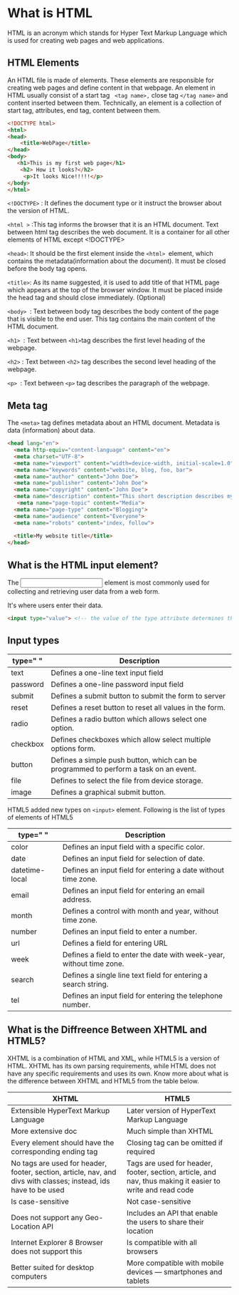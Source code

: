 # What is HTML

HTML is an acronym which stands for Hyper Text Markup Language which is used for creating web pages and web applications.

## HTML Elements
An HTML file is made of elements. These elements are responsible for creating web pages and define content in that webpage. An element in HTML usually consist of a start tag ``` <tag name>,``` close tag ``` </tag name> ``` and content inserted between them. Technically, an element is a collection of start tag, attributes, end tag, content between them.

```html
<!DOCTYPE html>  
<html>  
<head>  
    <title>WebPage</title>  
</head>  
<body>  
   <h1>This is my first web page</h1>  
    <h2> How it looks?</h2>  
     <p>It looks Nice!!!!!</p>  
</body>  
</html> 

```
```<!DOCTYPE>``` : It defines the document type or it instruct the browser about the version of HTML.

```<html >``` :This tag informs the browser that it is an HTML document. Text between html tag describes the web document. It is a container for all other elements of HTML except <!DOCTYPE>

```<head>```: It should be the first element inside the ```<html> ```element, which contains the metadata(information about the document). It must be closed before the body tag opens.

```<title>```: As its name suggested, it is used to add title of that HTML page which appears at the top of the browser window. It must be placed inside the head tag and should close immediately. (Optional)

```<body> ```: Text between body tag describes the body content of the page that is visible to the end user. This tag contains the main content of the HTML document.

```<h1> ```: Text between ``` <h1> ```tag describes the first level heading of the webpage.

```<h2>``` : Text between ```<h2>``` tag describes the second level heading of the webpage.

```<p> ```: Text between ```<p>``` tag describes the paragraph of the webpage.

## Meta tag


The ```<meta>``` tag defines metadata about an HTML document. Metadata is data (information) about data.
```html
<head lang="en">
  <meta http-equiv="content-language" content="en">
  <meta charset="UTF-8">
  <meta name="viewport" content="width=device-width, initial-scale=1.0">
  <meta name="keywords" content="website, blog, foo, bar">
  <meta name="author" content="John Doe">
  <meta name="publisher" content="John Doe">
  <meta name="copyright" content="John Doe">
  <meta name="description" content="This short description describes my website.">
   <meta name="page-topic" content="Media">
  <meta name="page-type" content="Blogging">
  <meta name="audience" content="Everyone">
  <meta name="robots" content="index, follow">
  
  <title>My website title</title>
</head>

```

## What is the HTML input element?

The <input> element is most commonly used for collecting and retrieving user data from a web form.

It's where users enter their data.

```html
<input type="value"> <!-- the value of the type attribute determines the style of input field -->
```

## Input types
|type=" "   |Description
|-------|-------
|text |Defines a one-line text input field
|password|Defines a one-line password input field
|submit |Defines a submit button to submit the form to server
|reset |Defines a reset button to reset all values in the form.
|radio |Defines a radio button which allows select one option.
|checkbox |Defines checkboxes which allow select multiple options form.
|button |Defines a simple push button, which can be programmed to perform a task on an event.
|file |Defines to select the file from device storage.
|image |Defines a graphical submit button.


HTML5 added new types on ```<input>``` element. Following is the list of types of elements of HTML5


|type=" " |Description
|------|----
|color |Defines an input field with a specific color.
|date |Defines an input field for selection of date.
|datetime-local |Defines an input field for entering a date without time zone.
|email |Defines an input field for entering an email address.
|month |Defines a control with month and year, without time zone.
|number |Defines an input field to enter a number.
|url |Defines a field for entering URL
|week |Defines a field to enter the date with week-year, without time zone.
|search |Defines a single line text field for entering a search string.
|tel |Defines an input field for entering the telephone number.

## What is the Diffreence Between XHTML and HTML5?
XHTML is a combination of HTML and XML, while HTML5 is a version of HTML. XHTML has its own parsing requirements, while HTML does not have any specific requirements and uses its own. Know more about what is the difference between XHTML and HTML5 from the table below.

|XHTML |HTML5
|---|---
|Extensible HyperText Markup Language|Later version of HyperText Markup Language
|More extensive doc |Much simple than XHTML
|Every element should have the corresponding ending tag|Closing tag can be omitted if required
|No tags are used for header, footer, section, article, nav, and divs with classes; instead, ids have to be used|Tags are used for header, footer, section, article, and ​nav, thus making it easier to write and read code
|Is case-sensitive|Not case-sensitive
|Does not support any Geo-Location API|Includes an API that enable the users to share their location
|Internet Explorer 8 Browser does not support this|Is compatible with all browsers
|Better suited for desktop computers|More compatible with mobile devices — smartphones and tablets







